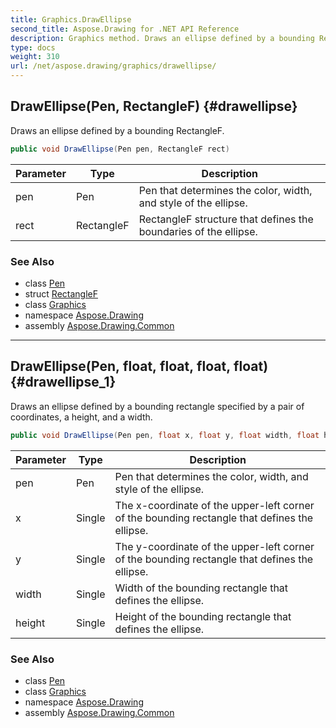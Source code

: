 ```yaml
---
title: Graphics.DrawEllipse
second_title: Aspose.Drawing for .NET API Reference
description: Graphics method. Draws an ellipse defined by a bounding RectangleF
type: docs
weight: 310
url: /net/aspose.drawing/graphics/drawellipse/
---
```

## DrawEllipse(Pen, RectangleF) {#drawellipse}

Draws an ellipse defined by a bounding RectangleF.

```csharp
public void DrawEllipse(Pen pen, RectangleF rect)
```

| Parameter | Type | Description |
| --- | --- | --- |
| pen | Pen | Pen that determines the color, width, and style of the ellipse. |
| rect | RectangleF | RectangleF structure that defines the boundaries of the ellipse. |

### See Also

* class [Pen](../../pen/)
* struct [RectangleF](../../rectanglef/)
* class [Graphics](../)
* namespace [Aspose.Drawing](../../graphics/)
* assembly [Aspose.Drawing.Common](../../../)

---

## DrawEllipse(Pen, float, float, float, float) {#drawellipse_1}

Draws an ellipse defined by a bounding rectangle specified by a pair of coordinates, a height, and a width.

```csharp
public void DrawEllipse(Pen pen, float x, float y, float width, float height)
```

| Parameter | Type | Description |
| --- | --- | --- |
| pen | Pen | Pen that determines the color, width, and style of the ellipse. |
| x | Single | The x-coordinate of the upper-left corner of the bounding rectangle that defines the ellipse. |
| y | Single | The y-coordinate of the upper-left corner of the bounding rectangle that defines the ellipse. |
| width | Single | Width of the bounding rectangle that defines the ellipse. |
| height | Single | Height of the bounding rectangle that defines the ellipse. |

### See Also

* class [Pen](../../pen/)
* class [Graphics](../)
* namespace [Aspose.Drawing](../../graphics/)
* assembly [Aspose.Drawing.Common](../../../)


